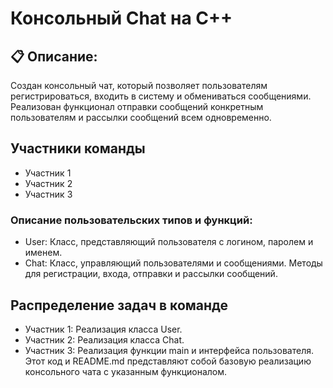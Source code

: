
# Консольный Chat на C++

## 📋 Описание:
Создан консольный чат, который позволяет пользователям регистрироваться, входить в систему и обмениваться сообщениями. Реализован функционал отправки сообщений конкретным пользователям и рассылки сообщений всем одновременно.
## Участники команды
- Участник 1
- Участник 2
- Участник 3

###  Описание пользовательских типов и функций:
- User: Класс, представляющий пользователя с логином, паролем и именем.
- Chat: Класс, управляющий пользователями и сообщениями. Методы для регистрации, входа, отправки и рассылки сообщений.

##  Распределение задач в команде
- Участник 1: Реализация класса User.
- Участник 2: Реализация класса Chat.
- Участник 3: Реализация функции main и интерфейса пользователя.
Этот код и README.md представляют собой базовую реализацию консольного чата с указанным функционалом. 
